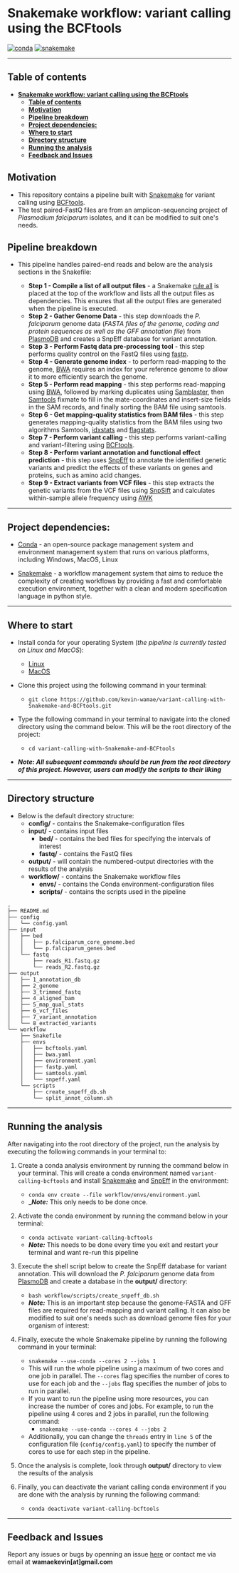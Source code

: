 # **Snakemake workflow: variant calling using the BCFtools**

[![conda](https://img.shields.io/badge/conda->=23.1.0-brightgreen.svg)](https://github.com/conda/conda)
[![snakemake](https://img.shields.io/badge/snakemake-7.24.2-brightgreen.svg)](https://snakemake.readthedocs.io)

---

## **Table of contents**
- [**Snakemake workflow: variant calling using the BCFtools**](#snakemake-workflow-variant-calling-using-the-bcftools)
  - [**Table of contents**](#table-of-contents)
  - [**Motivation**](#motivation)
  - [**Pipeline breakdown**](#pipeline-breakdown)
  - [**Project dependencies:**](#project-dependencies)
  - [**Where to start**](#where-to-start)
  - [**Directory structure**](#directory-structure)
  - [**Running the analysis**](#running-the-analysis)
  - [**Feedback and Issues**](#feedback-and-issues)


## **Motivation**

- This repository contains a pipeline built with [Snakemake](https://snakemake.readthedocs.io/en/stable/) for variant calling using [BCFtools](https://github.com/samtools/bcftools).
- The test paired-FastQ files are from an amplicon-sequencing project of _Plasmodium falciparum_ isolates, and it can be modified to suit one's needs.


## **Pipeline breakdown**
- This pipeline handles paired-end reads and below are the analysis sections in the Snakefile:

  - **Step 1 - Compile a list of all output files** -  a Snakemake [rule all](https://snakemake.readthedocs.io/en/stable/tutorial/basics.html#step-7-adding-a-target-rule) is placed at the top of the workflow and lists all the output files as dependencies. This ensures that all the output files are generated when the pipeline is executed.
  - **Step 2 - Gather Genome Data** - this step downloads the _P. falciparum_ genome data (_FASTA files of the genome, coding and protein sequences as well as the GFF annotation file_) from [PlasmoDB](https://plasmodb.org/) and creates a SnpEff database for variant annotation.
  - **Step 3 - Perform Fastq data pre-processing tool** - this step performs quality control on the FastQ files using [fastp](https://github.com/OpenGene/fastp).
  - **Step 4 - Generate genome index** - to perform read-mapping to the genome, [BWA](https://github.com/lh3/bwa) requires an index for your reference genome to allow it to more efficiently search the genome.
  - **Step 5 - Perform read mapping** - this step performs read-mapping using [BWA](https://github.com/lh3/bwa), followed by marking duplicates using [Samblaster](https://github.com/GregoryFaust/samblaster), then [Samtools](https://github.com/samtools/samtools) fixmate to fill in the mate-coordinates and insert-size fields in the SAM records, and finally sorting the BAM file using samtools.
  - **Step 6 - Get mapping-quality statistics from BAM files** - this step generates mapping-quality statistics from the BAM files using two algorithms Samtools, [idxstats](http://www.htslib.org/doc/samtools-idxstats.html) and [flagstats](http://www.htslib.org/doc/samtools-flagstat.html).
  - **Step 7 - Perform variant calling** - this step performs variant-calling and variant-filtering using [BCFtools](https://github.com/samtools/bcftools).
  - **Step 8 - Perform variant annotation and functional effect prediction** - this step uses [SnpEff](https://pcingola.github.io/SnpEff/se_introduction/) to annotate the identified genetic variants and predict the effects of these variants on genes and proteins, such as amino acid changes.
  - **Step 9 - Extract variants from VCF files** - this step extracts the genetic variants from the VCF files using [SnpSift](https://pcingola.github.io/SnpEff/ss_introduction/) and calculates within-sample allele frequency using [AWK](https://www.gnu.org/software/gawk/manual/gawk.html)
  

---

## **Project dependencies:**

- [Conda](https://conda.io/projects/conda/en/latest/user-guide/install/index.html) - an open-source package management system and environment management system that runs on various platforms, including Windows, MacOS, Linux

- [Snakemake](https://github.com/snakemake/snakemake) - a workflow management system that aims to reduce the complexity of creating workflows by providing a fast and comfortable execution environment, together with a clean and modern specification language in python style.

---

## **Where to start**

- Install conda for your operating System (_the pipeline is currently tested on Linux and MacOS_):
  - [Linux](https://docs.conda.io/projects/conda/en/latest/user-guide/install/linux.html)
  - [MacOS](https://docs.conda.io/projects/conda/en/latest/user-guide/install/macos.html)
- Clone this project using the following command in your terminal:
  - `git clone https://github.com/kevin-wamae/variant-calling-with-Snakemake-and-BCFtools.git`
- Type the following command in your terminal to navigate into the cloned directory using the command below. This will be the root directory of the project:
  - `cd variant-calling-with-Snakemake-and-BCFtools`
  
- **_Note: All subsequent commands should be run from the root directory of this project. However, users can modify the scripts to their liking_**
 
 ---

## **Directory structure**
- Below is the default directory structure:
    - **config/**   - contains the Snakemake-configuration files
    - **input/** - contains input files
      - **bed/** - contains the bed files for specifying the intervals of interest
      - **fastq/** - contains the FastQ files
    - **output/** - will contain the numbered-output directories with the results of the analysis
    - **workflow/** - contains the Snakemake workflow files
      - **envs/** - contains the Conda environment-configuration files
      - **scripts/** - contains the scripts used in the pipeline
```
.
├── README.md
├── config
│   └── config.yaml
├── input
│   ├── bed
│   │   ├── p.falciparum_core_genome.bed
│   │   └── p.falciparum_genes.bed
│   └── fastq
│       ├── reads_R1.fastq.gz
│       └── reads_R2.fastq.gz
├── output
│   ├── 1_annotation_db
│   ├── 2_genome
│   ├── 3_trimmed_fastq
│   ├── 4_aligned_bam
│   ├── 5_map_qual_stats
│   ├── 6_vcf_files
│   ├── 7_variant_annotation
│   └── 8_extracted_variants
└── workflow
    ├── Snakefile
    ├── envs
    │   ├── bcftools.yaml
    │   ├── bwa.yaml
    │   ├── environment.yaml
    │   ├── fastp.yaml
    │   ├── samtools.yaml
    │   └── snpeff.yaml
    └── scripts
        ├── create_snpeff_db.sh
        └── split_annot_column.sh
```

---

## **Running the analysis**
After navigating into the root directory of the project, run the analysis by executing the following commands in your terminal to:

1. Create a conda analysis environment by running the command below in your terminal. This will create a conda environment named `variant-calling-bcftools` and install [Snakemake](https://snakemake.readthedocs.io/en/stable/) and [SnpEff](https://pcingola.github.io/SnpEff/se_introduction/) in the environment:
    - `conda env create --file workflow/envs/environment.yaml`
    - _**_Note:_** This only needs to be done once.

2. Activate the conda environment by running the command below in your terminal:
    - `conda activate variant-calling-bcftools`
    - **_Note:_** This needs to be done every time you exit and restart your terminal and want re-run this pipeline

3. Execute the shell script below to create the SnpEff database for variant annotation. This will download the _P. falciparum_ genome data from [PlasmoDB](https://plasmodb.org/) and create a database in the **output/** directory:
    - `bash workflow/scripts/create_snpeff_db.sh`
    - **_Note:_** This is an important step because the genome-FASTA and GFF files are required for read-mapping and variant calling. It can also be modified to suit one's needs such as download genome files for your organism of interest:

4. Finally, execute the whole Snakemake pipeline by running the following command in your terminal:
    - `snakemake --use-conda --cores 2 --jobs 1`
    - This will run the whole pipeline using a maximum of two cores and one job in parallel. The `--cores` flag specifies the number of cores to use for each job and the `--jobs` flag specifies the number of jobs to run in parallel.
    - If you want to run the pipeline using more resources, you can increase the number of cores and jobs. For example, to run the pipeline using 4 cores and 2 jobs in parallel, run the following command:
        - `snakemake --use-conda --cores 4 --jobs 2`
    - Additionally, you can change the `threads` entry in `line 5` of the configuration file (`config/config.yaml`) to specify the number of cores to use for each step in the pipeline.

5. Once the analysis is complete, look through **output/** directory to view the results of the analysis

6. Finally, you can deactivate the variant calling conda environment if you are done with the analysis by running the following command:
     - `conda deactivate variant-calling-bcftools`

---

## **Feedback and Issues**

Report any issues or bugs by openning an issue [here](https://github.com/kevin-wamae/variant-calling-with-Snakemake-and-BCFtools/issues) or contact me via email at **wamaekevin[at]gmail.com**
  
 
